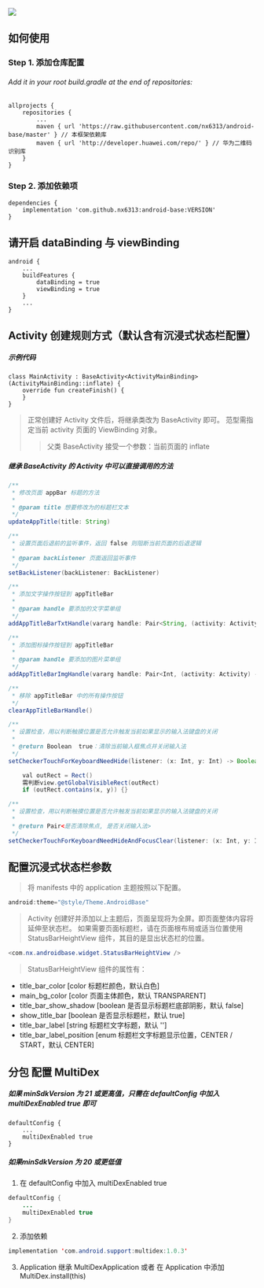 ![](https://img.shields.io/badge/%E6%9C%80%E6%96%B0VERSION%E5%80%BC-1.0.0-orange)

## 如何使用

### Step 1. 添加仓库配置
###### Add it in your root build.gradle at the end of repositories:
    allprojects {
        repositories {
            ...
            maven { url 'https://raw.githubusercontent.com/nx6313/android-base/master' } // 本框架依赖库
            maven { url 'http://developer.huawei.com/repo/' } // 华为二维码识别库
        }
    }

### Step 2. 添加依赖项
    dependencies {
        implementation 'com.github.nx6313:android-base:VERSION'
    }
    
## 请开启 dataBinding 与 viewBinding
    android {
        ...
        buildFeatures {
            dataBinding = true
            viewBinding = true
        }
        ...
    }
    
## Activity 创建规则方式（默认含有沉浸式状态栏配置）

##### 示例代码
    class MainActivity : BaseActivity<ActivityMainBinding>(ActivityMainBinding::inflate) {
        override fun createFinish() {
        }
    }
> 正常创建好 Activity 文件后，将继承类改为 BaseActivity 即可。
> 范型需指定当前 activity 页面的 ViewBinding 对象。
>> 父类 BaseActivity 接受一个参数：当前页面的 inflate

##### 继承 BaseActivity 的 Activity 中可以直接调用的方法
```java
/**
 * 修改页面 appBar 标题的方法
 * 
 * @param title 想要修改为的标题栏文本
 */
updateAppTitle(title: String)

/**
 * 设置页面后退前的监听事件，返回 false 则阻断当前页面的后退逻辑
 * 
 * @param backListener 页面返回监听事件
 */
setBackListener(backListener: BackListener)

/**
 * 添加文字操作按钮到 appTitleBar
 * 
 * @param handle 要添加的文字菜单组
 */
addAppTitleBarTxtHandle(vararg handle: Pair<String, (activity: Activity) -> Unit>)

/**
 * 添加图标操作按钮到 appTitleBar
 * 
 * @param handle 要添加的图片菜单组
 */
addAppTitleBarImgHandle(vararg handle: Pair<Int, (activity: Activity) -> Unit>)

/**
 * 移除 appTitleBar 中的所有操作按钮
 */
clearAppTitleBarHandle()

/**
 * 设置检查，用以判断触摸位置是否允许触发当前如果显示的输入法键盘的关闭
 * 
 * @return Boolean  true：清除当前输入框焦点并关闭输入法
 */
setCheckerTouchForKeyboardNeedHide(listener: (x: Int, y: Int) -> Boolean)

    val outRect = Rect()
    需判断view.getGlobalVisibleRect(outRect)
    if (outRect.contains(x, y)) {}

/**
 * 设置检查，用以判断触摸位置是否允许触发当前如果显示的输入法键盘的关闭
 * 
 * @return Pair<是否清除焦点, 是否关闭输入法>
 */
setCheckerTouchForKeyboardNeedHideAndFocusClear(listener: (x: Int, y: Int) -> Pair<Boolean, Boolean>)
```

## 配置沉浸式状态栏参数

> 将 manifests 中的 application 主题按照以下配置。
```java
android:theme="@style/Theme.AndroidBase"
```
> Activity 创建好并添加以上主题后，页面呈现将为全屏。即页面整体内容将延伸至状态栏。
> 如果需要页面标题栏，请在页面根布局或适当位置使用 StatusBarHeightView 组件，其目的是显出状态栏的位置。
```java
<com.nx.androidbase.widget.StatusBarHeightView />
```
> StatusBarHeightView 组件的属性有：
* title_bar_color [color 标题栏颜色，默认白色]
* main_bg_color [color 页面主体颜色，默认 TRANSPARENT]
* title_bar_show_shadow [boolean 是否显示标题栏底部阴影，默认 false]
* show_title_bar [boolean 是否显示标题栏，默认 true]
* title_bar_label [string 标题栏文字标题，默认 '']
* title_bar_label_position [enum 标题栏文字标题显示位置，CENTER / START，默认 CENTER]

## 分包 配置 MultiDex

##### 如果 minSdkVersion 为 21 或更高值，只需在 defaultConfig 中加入 multiDexEnabled true 即可
    defaultConfig {
        ...
        multiDexEnabled true
    }
##### 如果minSdkVersion 为 20 或更低值
1. 在 defaultConfig 中加入 multiDexEnabled true
```java
defaultConfig {
    ...
    multiDexEnabled true
}
```
2. 添加依赖
```java
implementation 'com.android.support:multidex:1.0.3'
```
3. Application 继承 MultiDexApplication 或者 在 Application 中添加 MultiDex.install(this)
